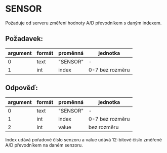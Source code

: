 # SENSOR

Požaduje od serveru změření hodnoty A/D převodníkem s daným indexem.

## Požadavek:

| argument | formát | proměnná | jednotka        | 
|----------|--------|----------|-----------------|
| 0        | text   | "SENSOR" | -               |
| 1        | int    | index    | 0-7 bez rozměru |

## Odpověď:

| argument | formát | proměnná | jednotka        | 
|----------|--------|----------|-----------------|
| 0        | text   | "SENSOR" | -               |
| 1        | int    | index    | 0-7 bez rozměru |
| 2        | int    | value    | bez rozměru     |

Index udává pořadové číslo senzoru a value udává 12-bitové číslo změřené A/D převodníkem na daném senzoru.
